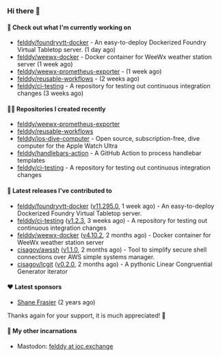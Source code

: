 ### Hi there 👋

#### 👷 Check out what I'm currently working on

- [felddy/foundryvtt-docker](https://github.com/felddy/foundryvtt-docker) - An easy-to-deploy Dockerized Foundry Virtual Tabletop server. (1 day ago)
- [felddy/weewx-docker](https://github.com/felddy/weewx-docker) - Docker container for WeeWx weather station server (1 week ago)
- [felddy/weewx-prometheus-exporter](https://github.com/felddy/weewx-prometheus-exporter) -  (1 week ago)
- [felddy/reusable-workflows](https://github.com/felddy/reusable-workflows) -  (2 weeks ago)
- [felddy/ci-testing](https://github.com/felddy/ci-testing) - A repository for testing out continuous integration changes (3 weeks ago)

#### 👨‍💻 Repositories I created recently

- [felddy/weewx-prometheus-exporter](https://github.com/felddy/weewx-prometheus-exporter)
- [felddy/reusable-workflows](https://github.com/felddy/reusable-workflows)
- [felddy/ios-dive-computer](https://github.com/felddy/ios-dive-computer) - Open source, subscription-free, dive computer for the Apple Watch Ultra
- [felddy/handlebars-action](https://github.com/felddy/handlebars-action) - A GitHub Action to process handlebar templates
- [felddy/ci-testing](https://github.com/felddy/ci-testing) - A repository for testing out continuous integration changes

#### 🚀 Latest releases I've contributed to

- [felddy/foundryvtt-docker](https://github.com/felddy/foundryvtt-docker) ([v11.295.0](https://github.com/felddy/foundryvtt-docker/releases/tag/v11.295.0), 1 week ago) - An easy-to-deploy Dockerized Foundry Virtual Tabletop server.
- [felddy/ci-testing](https://github.com/felddy/ci-testing) ([v1.2.3](https://github.com/felddy/ci-testing/releases/tag/v1.2.3), 3 weeks ago) - A repository for testing out continuous integration changes
- [felddy/weewx-docker](https://github.com/felddy/weewx-docker) ([v4.10.2](https://github.com/felddy/weewx-docker/releases/tag/v4.10.2), 2 months ago) - Docker container for WeeWx weather station server
- [cisagov/awssh](https://github.com/cisagov/awssh) ([v1.1.0](https://github.com/cisagov/awssh/releases/tag/v1.1.0), 2 months ago) - Tool to simplify secure shell connections over AWS simple systems manager.
- [cisagov/lcgit](https://github.com/cisagov/lcgit) ([v0.2.0](https://github.com/cisagov/lcgit/releases/tag/v0.2.0), 2 months ago) - A pythonic Linear Congruential Generator iterator

#### ❤️ Latest sponsors
- [Shane Frasier](https://github.com/jsf9k) (2 years ago)

Thanks again for your support, it is much appreciated! 🙏

#### 🐋 My other incarnations
- Mastodon: <a rel="me" href="https://ioc.exchange/@felddy">felddy at ioc.exchange</a>
